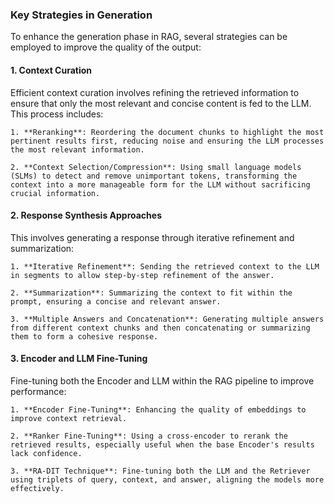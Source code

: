 ### Key Strategies in Generation

To enhance the generation phase in RAG, several strategies can be employed to
improve the quality of the output:

#### 1. **Context Curation**

Efficient context curation involves refining the retrieved information to ensure
that only the most relevant and concise content is fed to the LLM. This process
includes:

    1. **Reranking**: Reordering the document chunks to highlight the most pertinent results first, reducing noise and ensuring the LLM processes the most relevant information.

    2. **Context Selection/Compression**: Using small language models (SLMs) to detect and remove unimportant tokens, transforming the context into a more manageable form for the LLM without sacrificing crucial information.

#### 2. **Response Synthesis Approaches**

This involves generating a response through iterative refinement and
summarization:

    1. **Iterative Refinement**: Sending the retrieved context to the LLM in segments to allow step-by-step refinement of the answer.

    2. **Summarization**: Summarizing the context to fit within the prompt, ensuring a concise and relevant answer.

    3. **Multiple Answers and Concatenation**: Generating multiple answers from different context chunks and then concatenating or summarizing them to form a cohesive response.

#### 3. **Encoder and LLM Fine-Tuning**

Fine-tuning both the Encoder and LLM within the RAG pipeline to improve
performance:

    1. **Encoder Fine-Tuning**: Enhancing the quality of embeddings to improve context retrieval.

    2. **Ranker Fine-Tuning**: Using a cross-encoder to rerank the retrieved results, especially useful when the base Encoder's results lack confidence.

    3. **RA-DIT Technique**: Fine-tuning both the LLM and the Retriever using triplets of query, context, and answer, aligning the models more effectively.

